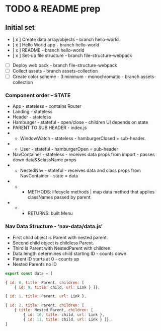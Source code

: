 # TODO & README prep

## Initial set

- [ x ] Create data array/objects - branch hello-world
- [ x ] Hello World app - branch hello-world
- [ x ] README - branch hello-world
- [ x ] Set-up file structure - branch file-structure-webpack
- [ ] Deploy web pack - branch file-structure-webpack
- [ ] Collect assets - branch assets-collection
- [ ] Create color scheme - 3 minimum - monochromatic - branch assets-collection

### Component order - STATE

- App - stateless - contains Router
- Landing - stateless
- Header - stateless
- Hamburger - stateful - open/close - children UI depends on state
- PARENT TO SUB HEADER - index.js
- - WindowWatch - stateless - hamburgerClosed = sub-header.
- - User - stateful - hamburgerOpen = sub-header
- NavContainer - stateless - receives data props from import - passes down data&&className props
- - NestedNav - stateful - receives data and class props from NavContainer - state = data
- - - METHODS: lifecycle methods | map data method that applies classNames passed by parent.
- - - RETURNS: built Menu

### Nav Data Structure - ‘nav-data/data.js’

- First child object is Parent with nested parent.
- Second child object is childless Parent.
- Third is Parent with NestedParent with children.
- Data.length determines child starting ID - counts down
- Parent ID starts at 0 - counts up
- Nested Parents no ID

```js
export const data = [

{ id: 0, title: Parent, children: [
    { id: 9, title: child, url: Link } ]},

{ id: 1, title: Parent, url: Link },

{ id: 2, title: Parent, children: [
    { title: Nested Parent, children: [
        { id: 10, title: child, url: Link },
        { id: 11, title: child, url: Link } ]},
]
```